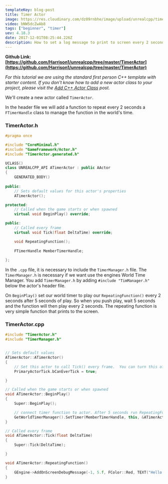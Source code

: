 ```yaml
---
templateKey: blog-post
title: Timer Actor
image: https://res.cloudinary.com/dz09rnbhe/image/upload/unrealcpp/timer_pmunrb.jpg
video: bNW5dcZwAb8
tags: ["beginner", "timer"]
uev: 4.18.3
date: 2017-12-01T08:25:44.226Z
description: How to set a log message to print to screen every 2 seconds
---
```

**Github Link: [https://github.com/Harrison1/unrealcpp/tree/master/TimerActor](https://github.com/Harrison1/unrealcpp/tree/master/TimerActor)**

*For this tutorial we are using the standard first person C++ template with starter content. If you don't know how to add a new actor class to your project, please visit the [Add C++ Actor Class](/add-actor-class) post.*

We'll create a new actor called `TimerActor`. 

In the header file we will add a function to repeat every 2 seconds a `FTimerHandle` class to manage the function in the world's time.

### TimerActor.h
```cpp
#pragma once

#include "CoreMinimal.h"
#include "GameFramework/Actor.h"
#include "TimerActor.generated.h"

UCLASS()
class UNREALCPP_API ATimerActor : public AActor
{
	GENERATED_BODY()
	
public:	
	// Sets default values for this actor's properties
	ATimerActor();

protected:
	// Called when the game starts or when spawned
	virtual void BeginPlay() override;

public:	
	// Called every frame
	virtual void Tick(float DeltaTime) override;

	void RepeatingFunction();
	
	FTimerHandle MemberTimerHandle;
	
};
```

In the `.cpp` file, it is necessary to include the `TimerManager.h` file. The `TimerManager.h` is necessary if we want use the engines World Time Manager. You add `TimerManager.h` by adding `#include "TimManager.h"` below the actor's header file.

On `BeginPlay()` set our world timer to play our `RepeatingFunction()` every 2 seconds after 5 seconds of play. So when you push play, wait 5 seconds and the function will then play every 2 seconds. The repeating function is very simple function that prints to the screen.

### TimerActor.cpp
```cpp
#include "TimerActor.h"
#include "TimerManager.h"


// Sets default values
ATimerActor::ATimerActor()
{
 	// Set this actor to call Tick() every frame.  You can turn this off to improve performance if you don't need it.
	PrimaryActorTick.bCanEverTick = true;	

}

// Called when the game starts or when spawned
void ATimerActor::BeginPlay()
{
	Super::BeginPlay();

	// connect timer function to actor. After 5 seconds run RepeatingFunction every 2 seconds 
	GetWorldTimerManager().SetTimer(MemberTimerHandle, this, &ATimerActor::RepeatingFunction, 2.0f, true, 5.0f);
}

// Called every frame
void ATimerActor::Tick(float DeltaTime)
{
	Super::Tick(DeltaTime);

}

void ATimerActor::RepeatingFunction()
{
	GEngine->AddOnScreenDebugMessage(-1, 5.f, FColor::Red, TEXT("Hello Timer"));
}
```
